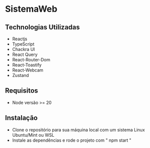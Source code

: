 # SistemaWeb

## Technologias Utilizadas

-   Reactjs
-   TypeScript
-   Chackra UI
-   React Query
-   React-Router-Dom
-   React-Toastify
-   React-Webcam
-   Zustand

## Requisitos

-   Node versão >= 20

## Instalação

-   Clone o repositório para sua máquina local com um sistema Linux Ubuntu/Mint ou WSL
-   Instale as dependências e rode o projeto com " npm start "
